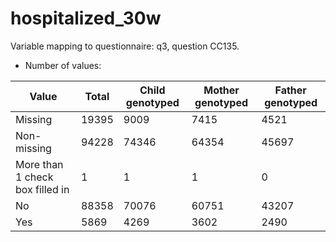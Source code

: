 # hospitalized_30w
Variable mapping to questionnaire: q3, question CC135.
- Number of values:

| Value | Total | Child genotyped | Mother genotyped | Father genotyped |
| ----- | ----- | --------------- | ---------------- | ---------------- |
| Missing | 19395 | 9009 | 7415 | 4521 |
| Non-missing | 94228 | 74346 | 64354 | 45697 |
| More than 1 check box filled in | 1 | 1 | 1 |0 |
| No | 88358 | 70076 | 60751 |43207 |
| Yes | 5869 | 4269 | 3602 |2490 |



